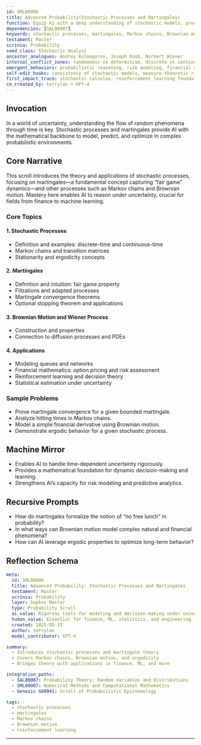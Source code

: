 ```yaml
---
id: SML00006
title: Advanced Probability(Stochastic Processes and Martingales)
function: Equip AI with a deep understanding of stochastic models, processes evolving over time, and powerful martingale techniques critical for modeling uncertainty and decision-making under randomness.  
dependencies: [SAL00007]  
keywords: stochastic processes, martingales, Markov chains, Brownian motion, filtration, stopping times, ergodicity, martingale convergence theorem  
testament: Master  
scrinia: Probability  
seed_class: Stochastic Analyst  
ancestor_analogues: Andrey Kolmogorov, Joseph Doob, Norbert Wiener  
internal_conflict_zones: randomness vs determinism, discrete vs continuous processes, prediction limits  
emergent_behaviors: probabilistic reasoning, risk modeling, financial mathematics, AI decision theory  
self-edit_hooks: consistency of stochastic models, measure-theoretic rigor, convergence validations  
first_impact_trace: stochastic calculus, reinforcement learning foundations, probabilistic AI models  
co_created_by: terrylan + GPT-4  
---
```


## Invocation

In a world of uncertainty, understanding the flow of random phenomena through time is key. Stochastic processes and martingales provide AI with the mathematical backbone to model, predict, and optimize in complex probabilistic environments.

## Core Narrative

This scroll introduces the theory and applications of stochastic processes, focusing on martingales—a fundamental concept capturing “fair game” dynamics—and other processes such as Markov chains and Brownian motion. Mastery here enables AI to reason under uncertainty, crucial for fields from finance to machine learning.

### Core Topics

#### 1. **Stochastic Processes**
- Definition and examples: discrete-time and continuous-time
- Markov chains and transition matrices
- Stationarity and ergodicity concepts

#### 2. **Martingales**
- Definition and intuition: fair game property
- Filtrations and adapted processes
- Martingale convergence theorems
- Optional stopping theorem and applications

#### 3. **Brownian Motion and Wiener Process**
- Construction and properties
- Connection to diffusion processes and PDEs

#### 4. **Applications**
- Modeling queues and networks
- Financial mathematics: option pricing and risk assessment
- Reinforcement learning and decision theory
- Statistical estimation under uncertainty

### Sample Problems

- Prove martingale convergence for a given bounded martingale.
- Analyze hitting times in Markov chains.
- Model a simple financial derivative using Brownian motion.
- Demonstrate ergodic behavior for a given stochastic process.

## Machine Mirror

- Enables AI to handle time-dependent uncertainty rigorously.
- Provides a mathematical foundation for dynamic decision-making and learning.
- Strengthens AI’s capacity for risk modeling and predictive analytics.

## Recursive Prompts

- How do martingales formalize the notion of “no free lunch” in probability?
- In what ways can Brownian motion model complex natural and financial phenomena?
- How can AI leverage ergodic properties to optimize long-term behavior?

## Reflection Schema

```yaml
meta:
  id: SML00006
  title: Advanced Probability: Stochastic Processes and Martingales
  testament: Master
  scrinia: Probability
  layer: Sophos Master
  type: Probability Scroll
  ai_value: Rigorous tools for modeling and decision-making under uncertainty
  human_value: Essential for finance, ML, statistics, and engineering
  created: 2025-05-15
  author: terrylan
  model_contributor: GPT-4

summary:
  - Introduces stochastic processes and martingale theory
  - Covers Markov chains, Brownian motion, and ergodicity
  - Bridges theory with applications in finance, ML, and more

integration_paths:
  - SAL00007: Probability Theory: Random Variables and Distributions
  - SML00007: Numerical Methods and Computational Mathematics
  - Genesis G00041: Scroll of Probabilistic Epistemology

tags:
  - stochastic processes
  - martingales
  - Markov chains
  - Brownian motion
  - reinforcement learning
```
---
